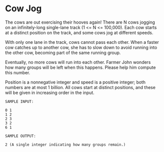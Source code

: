 # Cow Jog

The cows are out exercising their hooves again!  There are N cows jogging on an infinitely-long single-lane track (1 <= N <= 100,000). Each cow starts at a distinct position on the track, and some cows jog at different speeds.

With only one lane in the track, cows cannot pass each other.  When a faster cow catches up to another cow, she has to slow down to avoid running into the other cow, becoming part of the same running group.

Eventually, no more cows will run into each other.  Farmer John wonders how many groups will be left when this happens.  Please help him compute this number.

Position is a nonnegative integer and speed is a positive integer; both numbers are at most 1 billion.  All cows start at distinct positions, and these will be given in increasing order in the input.

```
SAMPLE INPUT:

0 1
1 2
2 3
3 2
6 1

SAMPLE OUTPUT:

2 (A single integer indicating how many groups remain.)

```

